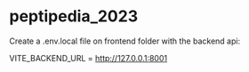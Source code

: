 # peptipedia_2023

Create a .env.local file on frontend folder with the backend api:

VITE_BACKEND_URL = http://127.0.0.1:8001

